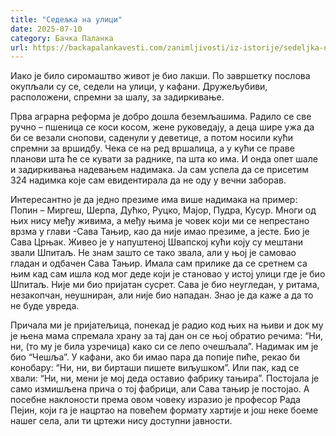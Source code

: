```yaml
---
title: "Седељка на улици"
date: 2025-07-10
category: Бачка Паланка
url: https://backapalankavesti.com/zanimljivosti/iz-istorije/sedeljka-na-ulici/
---
```


Иако је било сиромаштво живот је био лакши. По завршетку послова окупљали су се, седели на улици, у кафани. Дружељубиви, расположени, спремни за шалу, за задиркивање.

Прва аграрна реформа је добро дошла беземљашима. Радило се све ручно – пшеница се коси косом, жене руковедају, а деца шире ужа да би се везали снопови, саденули у деветице, а потом носили кући спремни за вршидбу. Чека се на ред вршалица, а у кући се праве планови шта ће се кувати за раднике, па шта ко има. И онда опет шале и задиркивања надевањем надимака. Ја сам успела да се присетим 324 надимка које сам евидентирала да не оду у вечни заборав.

Интересантно је да једно презиме има више надимака на пример: Попин – Миргеш, Шерпа, Дућко, Руцко, Мајор, Пудра, Кусур. Многи од њих нису међу живима, а међу њима је човек који ми се непрестано врзма у глави -Сава Тањир, као да није имао презиме, а јесте. Био је Сава Црњак. Живео је у напуштеној Швапској кући коју су мештани звали Шпитаљ. Не знам зашто се тако звала, али у њој је самовао гладан и одбачен Сава Тањир. Имала сам прилике да се сретнем са њим кад сам ишла код мог деде који је становао у истој улици где је био Шпитаљ. Није ми био пријатан сусрет. Сава је био неугледан, у ритама, незакопчан, неушниран, али није био нападан. Знао је да каже а да то не буде увреда.

Причала ми је пријатељица, понекад је радио код њих на њиви и док му је њена мама спремала храну за тај дан он се њој обратио речима: “Ни, ни, (то му је била узречица) како си се лепо очешљала”. Надимак им је био “Чешља”. У кафани, ако би имао пара да попије пиће, рекао би конобару: “Ни, ни, ви бирташи пишете виљушком”. Или пак, кад се хвали: “Ни, ни, мени је мој деда оставио фабрику тањира”. Постојала је само измишљена прича о тој фабрици, али Сава тањир је постојао. А посебне наклоности према овом човеку изразио је професор Рада Пејин, који га је нацртао на повећем формату хартије и још неке боеме нашег села, али ти цртежи нису доступни јавности.
